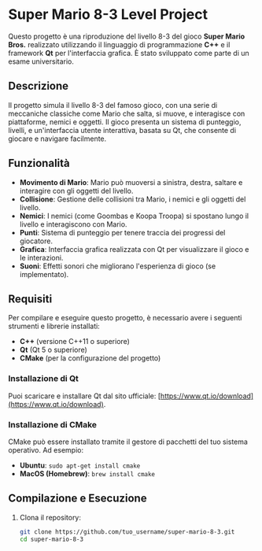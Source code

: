 # Super Mario 8-3 Level Project

Questo progetto è una riproduzione del livello 8-3 del gioco **Super Mario Bros.** realizzato utilizzando il linguaggio di programmazione **C++** e il framework **Qt** per l'interfaccia grafica. È stato sviluppato come parte di un esame universitario.

## Descrizione

Il progetto simula il livello 8-3 del famoso gioco, con una serie di meccaniche classiche come Mario che salta, si muove, e interagisce con piattaforme, nemici e oggetti. Il gioco presenta un sistema di punteggio, livelli, e un'interfaccia utente interattiva, basata su Qt, che consente di giocare e navigare facilmente.

## Funzionalità

- **Movimento di Mario**: Mario può muoversi a sinistra, destra, saltare e interagire con gli oggetti del livello.
- **Collisione**: Gestione delle collisioni tra Mario, i nemici e gli oggetti del livello.
- **Nemici**: I nemici (come Goombas e Koopa Troopa) si spostano lungo il livello e interagiscono con Mario.
- **Punti**: Sistema di punteggio per tenere traccia dei progressi del giocatore.
- **Grafica**: Interfaccia grafica realizzata con Qt per visualizzare il gioco e le interazioni.
- **Suoni**: Effetti sonori che migliorano l'esperienza di gioco (se implementato).

## Requisiti

Per compilare e eseguire questo progetto, è necessario avere i seguenti strumenti e librerie installati:

- **C++** (versione C++11 o superiore)
- **Qt** (Qt 5 o superiore)
- **CMake** (per la configurazione del progetto)

### Installazione di Qt

Puoi scaricare e installare Qt dal sito ufficiale: [https://www.qt.io/download](https://www.qt.io/download).

### Installazione di CMake

CMake può essere installato tramite il gestore di pacchetti del tuo sistema operativo. Ad esempio:

- **Ubuntu**: `sudo apt-get install cmake`
- **MacOS (Homebrew)**: `brew install cmake`

## Compilazione e Esecuzione

1. Clona il repository:
   ```bash
   git clone https://github.com/tuo_username/super-mario-8-3.git
   cd super-mario-8-3
